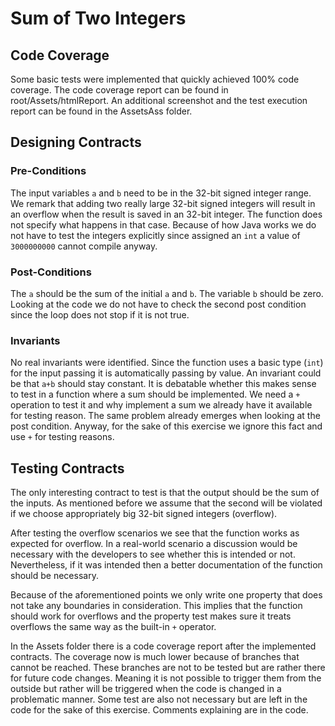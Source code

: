# Sum of Two Integers

## Code Coverage

Some basic tests were implemented that quickly achieved 100% code coverage.
The code coverage report can be found in root/Assets/htmlReport. An additional screenshot and
the test execution report can be found in the AssetsAss folder.

## Designing Contracts

### Pre-Conditions
The input variables `a` and `b` need to be in the 32-bit signed integer range.
We remark that adding two really large 32-bit signed integers will result in an overflow
when the result is saved in an 32-bit integer. The function does not specify what
happens in that case. Because of how Java works we do not have to test the integers
explicitly since assigned an `int` a value of `3000000000` cannot compile anyway.

### Post-Conditions
The `a` should be the sum of the initial `a` and `b`. The variable `b` should be zero.
Looking at the code we do not have to check the second post condition since the loop
does not stop if it is not true.

### Invariants
No real invariants were identified. Since the function uses a basic type (`int`)
for the input passing it is automatically passing by value. An invariant could
be that `a+b` should stay constant. It is debatable whether this makes sense to test
in a function where a sum should be implemented. We need a `+` operation to test it
and why implement a sum we already have it available for testing reason. The same problem
already emerges when looking at the post condition. Anyway, for the sake of this exercise
we ignore this fact and use `+` for testing reasons.

## Testing Contracts
The only interesting contract to test is that the output should be the sum of the inputs.
As mentioned before we assume that the second will be violated if we choose appropriately
big 32-bit signed integers (overflow).

After testing the overflow scenarios we see that the function works as expected for
overflow. In a real-world scenario a discussion would be necessary with the developers
to see whether this is intended or not. Nevertheless, if it was intended then a better
documentation of the function should be necessary.

Because of the aforementioned points we only write one property that does not take
any boundaries in consideration. This implies that the function should work for overflows
and the property test makes sure it treats overflows the same way as the built-in `+` operator.

In the Assets folder there is a code coverage report after the implemented contracts.
The coverage now is much lower because of branches that cannot be reached. These branches
are not to be tested but are rather there for future code changes. Meaning it is not possible
to trigger them from the outside but rather will be triggered when the code is changed in a 
problematic manner. Some test are also not necessary but are left in the code for the sake
of this exercise. Comments explaining are in the code.
